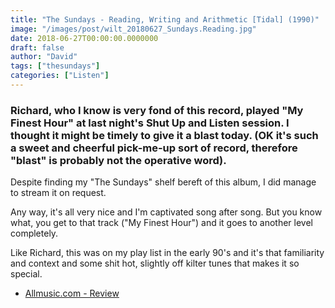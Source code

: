 ```yaml
---
title: "The Sundays - Reading, Writing and Arithmetic [Tidal] (1990)"
image: "/images/post/wilt_20180627_Sundays.Reading.jpg"
date: 2018-06-27T00:00:00.0000000
draft: false
author: "David"
tags: ["thesundays"]
categories: ["Listen"]
---
```

### Richard, who I know is very fond of this record, played "My Finest Hour" at last night's Shut Up and Listen session. I thought it might be timely to give it a blast today. (OK it's such a sweet and cheerful pick-me-up sort of record, therefore "blast" is probably not the operative word).  
Despite finding my "The Sundays" shelf bereft of this album, I did manage to stream it on request.

 Any way, it's all very nice and I'm captivated song after song. But you know what, you get to that track ("My Finest Hour") and it goes to another level completely.  
  
Like Richard, this was on my play list in the early 90's and it's that familiarity and context and some shit hot, slightly off kilter tunes that makes it so special.

-  [Allmusic.com - Review](https://www.allmusic.com/album/reading-writing-and-arithmetic-mw0000654789)